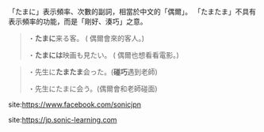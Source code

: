 

「たまに」表示頻率、次數的副詞，相當於中文的「偶爾」。
「たまたま」不具有表示頻率的功能，而是「剛好、湊巧」之意。

> ・**たまに**来る客。
> ( 偶爾會來的客人。)
>
> ・**たまには**映画も見たい。
> ( 偶爾也想看看電影。)

> ・先生に**たまたま**会った。(**碰巧**遇到老師)
>
> ・先生にたまに会う。(偶爾會和老師碰面)





site:https://www.facebook.com/sonicjpn

site:https://jp.sonic-learning.com